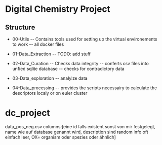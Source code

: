 # Digital Chemistry Project

## Structure

- 00-Utils
-- Contains tools used for setting up the virtual environements to work
-- all docker files

- 01-Data_Extraction
-- TODO: add stuff

- 02-Data_Curation
-- Checks data integrity
-- conferts csv files into unfied sqlite database
-- checks for contradictory data

- 03-Data_exploration
-- analyize data

- 04-Data_processing
-- provides the scripts necessairy to calculate the descriptors localy or on euler cluster



# dc_project

data_pos_neg.csv columns:\[eine id falls existent sonst von mir festgelegt, name wie auf database genannt wird, description sind random info oft einfach leer, OX= organism oder spezies oder ähnlich\]




